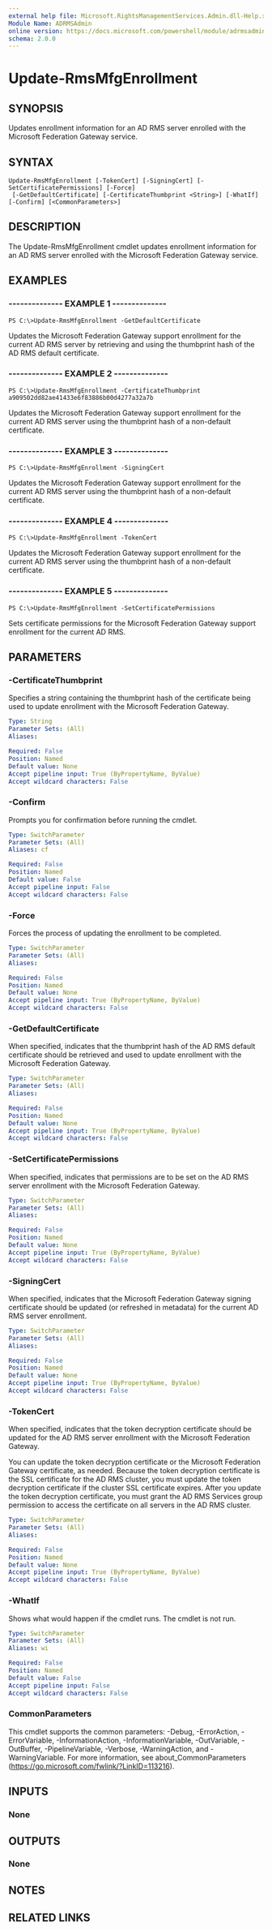 ```yaml
---
external help file: Microsoft.RightsManagementServices.Admin.dll-Help.xml
Module Name: ADRMSAdmin
online version: https://docs.microsoft.com/powershell/module/adrmsadmin/update-rmsmfgenrollment?view=windowsserver2012-ps&wt.mc_id=ps-gethelp
schema: 2.0.0
---
```


# Update-RmsMfgEnrollment

## SYNOPSIS
Updates enrollment information for an AD RMS server enrolled with the Microsoft Federation Gateway service.

## SYNTAX

```
Update-RmsMfgEnrollment [-TokenCert] [-SigningCert] [-SetCertificatePermissions] [-Force]
 [-GetDefaultCertificate] [-CertificateThumbprint <String>] [-WhatIf] [-Confirm] [<CommonParameters>]
```

## DESCRIPTION
The Update-RmsMfgEnrollment cmdlet updates enrollment information for an AD RMS server enrolled with the Microsoft Federation Gateway service.

## EXAMPLES

### --------------  EXAMPLE 1 --------------
```
PS C:\>Update-RmsMfgEnrollment -GetDefaultCertificate
```

Updates the Microsoft Federation Gateway support enrollment for the current AD RMS server by retrieving and using the thumbprint hash of the AD RMS default certificate.

### --------------  EXAMPLE 2 --------------
```
PS C:\>Update-RmsMfgEnrollment -CertificateThumbprint a909502dd82ae41433e6f83886b00d4277a32a7b
```

Updates the Microsoft Federation Gateway support enrollment for the current AD RMS server using the thumbprint hash of a non-default certificate.

### --------------  EXAMPLE 3 --------------
```
PS C:\>Update-RmsMfgEnrollment -SigningCert
```

Updates the Microsoft Federation Gateway support enrollment for the current AD RMS server using the thumbprint hash of a non-default certificate.

### --------------  EXAMPLE 4 --------------
```
PS C:\>Update-RmsMfgEnrollment -TokenCert
```

Updates the Microsoft Federation Gateway support enrollment for the current AD RMS server using the thumbprint hash of a non-default certificate.

### --------------  EXAMPLE 5 --------------
```
PS C:\>Update-RmsMfgEnrollment -SetCertificatePermissions
```

Sets certificate permissions for the Microsoft Federation Gateway support enrollment for the current AD RMS.

## PARAMETERS

### -CertificateThumbprint
Specifies a string containing the thumbprint hash of the certificate being used to update enrollment with the Microsoft Federation Gateway.

```yaml
Type: String
Parameter Sets: (All)
Aliases: 

Required: False
Position: Named
Default value: None
Accept pipeline input: True (ByPropertyName, ByValue)
Accept wildcard characters: False
```

### -Confirm
Prompts you for confirmation before running the cmdlet.

```yaml
Type: SwitchParameter
Parameter Sets: (All)
Aliases: cf

Required: False
Position: Named
Default value: False
Accept pipeline input: False
Accept wildcard characters: False
```

### -Force
Forces the process of updating the enrollment to be completed.

```yaml
Type: SwitchParameter
Parameter Sets: (All)
Aliases: 

Required: False
Position: Named
Default value: None
Accept pipeline input: True (ByPropertyName, ByValue)
Accept wildcard characters: False
```

### -GetDefaultCertificate
When specified, indicates that the thumbprint hash of the AD RMS default certificate should be retrieved and used to update enrollment with the Microsoft Federation Gateway.

```yaml
Type: SwitchParameter
Parameter Sets: (All)
Aliases: 

Required: False
Position: Named
Default value: None
Accept pipeline input: True (ByPropertyName, ByValue)
Accept wildcard characters: False
```

### -SetCertificatePermissions
When specified, indicates that permissions are to be set on the AD RMS server enrollment with the Microsoft Federation Gateway.

```yaml
Type: SwitchParameter
Parameter Sets: (All)
Aliases: 

Required: False
Position: Named
Default value: None
Accept pipeline input: True (ByPropertyName, ByValue)
Accept wildcard characters: False
```

### -SigningCert
When specified, indicates that the Microsoft Federation Gateway signing certificate should be updated (or refreshed in metadata) for the current AD RMS server enrollment.

```yaml
Type: SwitchParameter
Parameter Sets: (All)
Aliases: 

Required: False
Position: Named
Default value: None
Accept pipeline input: True (ByPropertyName, ByValue)
Accept wildcard characters: False
```

### -TokenCert
When specified, indicates that the token decryption certificate should be updated for the AD RMS server enrollment with the Microsoft Federation Gateway.

You can update the token decryption certificate or the Microsoft Federation Gateway certificate, as needed.
Because the token decryption certificate is the SSL certificate for the AD RMS cluster, you must update the token decryption certificate if the cluster SSL certificate expires.
After you update the token decryption certificate, you must grant the AD RMS Services group permission to access the certificate on all servers in the AD RMS cluster.

```yaml
Type: SwitchParameter
Parameter Sets: (All)
Aliases: 

Required: False
Position: Named
Default value: None
Accept pipeline input: True (ByPropertyName, ByValue)
Accept wildcard characters: False
```

### -WhatIf
Shows what would happen if the cmdlet runs.
The cmdlet is not run.

```yaml
Type: SwitchParameter
Parameter Sets: (All)
Aliases: wi

Required: False
Position: Named
Default value: False
Accept pipeline input: False
Accept wildcard characters: False
```

### CommonParameters
This cmdlet supports the common parameters: -Debug, -ErrorAction, -ErrorVariable, -InformationAction, -InformationVariable, -OutVariable, -OutBuffer, -PipelineVariable, -Verbose, -WarningAction, and -WarningVariable. For more information, see about_CommonParameters (https://go.microsoft.com/fwlink/?LinkID=113216).

## INPUTS

### None

## OUTPUTS

### None

## NOTES

## RELATED LINKS

